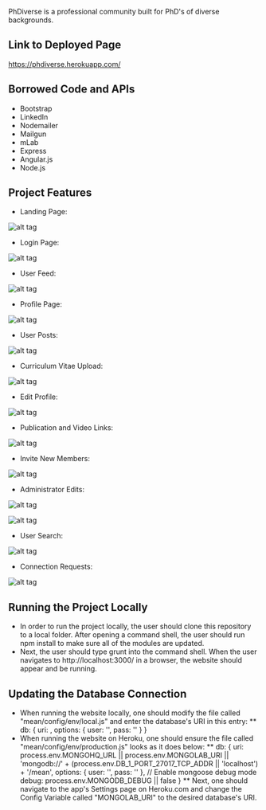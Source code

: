 PhDiverse is a professional community built for PhD's of diverse backgrounds.

## Link to Deployed Page
https://phdiverse.herokuapp.com/

## Borrowed Code and APIs 
* Bootstrap
* LinkedIn
* Nodemailer
* Mailgun
* mLab
* Express
* Angular.js
* Node.js

## Project Features
* Landing Page:

![alt tag](https://github.com/CEN3031-Group8a/PhDiverse/blob/Development/final%20screenshots/SplashPage.JPG)

* Login Page:

![alt tag](https://github.com/CEN3031-Group8a/PhDiverse/blob/Development/final%20screenshots/SignInPage.JPG)

* User Feed:

![alt tag](https://github.com/CEN3031-Group8a/PhDiverse/blob/Development/final%20screenshots/UserFeed.JPG)

* Profile Page:

![alt tag](https://github.com/CEN3031-Group8a/PhDiverse/blob/Development/final%20screenshots/ProfilePage.JPG)

* User Posts:

![alt tag](https://github.com/CEN3031-Group8a/PhDiverse/blob/Development/final%20screenshots/UserPosts.JPG)

* Curriculum Vitae Upload:

![alt tag](https://github.com/CEN3031-Group8a/PhDiverse/blob/Development/final%20screenshots/CVUpload.JPG)

* Edit Profile:

![alt tag](https://github.com/CEN3031-Group8a/PhDiverse/blob/Development/final%20screenshots/EditProfile.JPG)

* Publication and Video Links:

![alt tag](https://github.com/CEN3031-Group8a/PhDiverse/blob/Development/final%20screenshots/UserLinks.JPG)

* Invite New Members:

![alt tag](https://github.com/CEN3031-Group8a/PhDiverse/blob/Development/final%20screenshots/InviteNewMembers.JPG)

* Administrator Edits:

![alt tag](https://github.com/CEN3031-Group8a/PhDiverse/blob/Development/final%20screenshots/AdminEdits.JPG)

![alt tag](https://github.com/CEN3031-Group8a/PhDiverse/blob/Development/final%20screenshots/AdminPrivileges.JPG)

* User Search:

![alt tag](https://github.com/CEN3031-Group8a/PhDiverse/blob/Development/final%20screenshots/UserSearch.JPG)

* Connection Requests:

![alt tag](https://github.com/CEN3031-Group8a/PhDiverse/blob/Development/final%20screenshots/ConnectionRequests.JPG)

## Running the Project Locally
* In order to run the project locally, the user should clone this repository to a local folder. After opening a command shell, the user should run npm install to make sure all of the modules are updated.
* Next, the user should type grunt into the command shell. When the user navigates to http://localhost:3000/ in a browser, the website should appear and be running.

## Updating the Database Connection
* When running the website locally, one should modify the file called "mean/config/env/local.js" and enter the database's URI in this entry:
** db: {
    uri: <your URI goes here>,
    options: {
      user: '',
      pass: ''
    }
  }
* When running the website on Heroku, one should ensure the file called "mean/config/env/production.js" looks as it does below:
** db: {
    uri: process.env.MONGOHQ_URL || process.env.MONGOLAB_URI || 'mongodb://' + (process.env.DB_1_PORT_27017_TCP_ADDR || 'localhost') + '/mean',
    options: {
      user: '',
      pass: ''
    },
    // Enable mongoose debug mode
    debug: process.env.MONGODB_DEBUG || false
  }
** Next, one should navigate to the app's Settings page on Heroku.com and change the Config Variable called "MONGOLAB_URI" to the desired database's URI.
